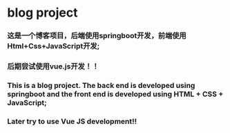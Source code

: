 # blog project

### 这是一个博客项目，后端使用springboot开发，前端使用Html+Css+JavaScript开发;
### 后期尝试使用vue.js开发！！
### This is a blog project. The back end is developed using springboot and the front end is developed using HTML + CSS + JavaScript;
### Later try to use Vue JS development!!